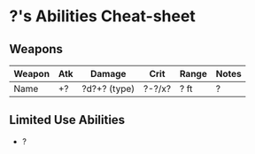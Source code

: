 # ?'s Abilities Cheat-sheet
## Weapons
| Weapon         | Atk | Damage       | Crit     | Range  | Notes
|----------------|-----|--------------|----------|--------|------------
| Name           | +?  | ?d?+? (type) | ?-?/x?   |   ? ft | ?

## Limited Use Abilities
- ?
